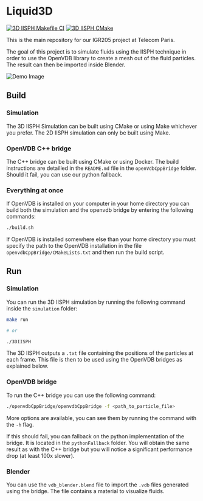 # Liquid3D

[![3D IISPH Makefile CI](https://github.com/Konodinger/Liquid3D/actions/workflows/makefile.yml/badge.svg)](https://github.com/Konodinger/Liquid3D/actions/workflows/makefile.yml)
[![3D IISPH CMake](https://github.com/Konodinger/Liquid3D/actions/workflows/cmake.yml/badge.svg)](https://github.com/Konodinger/Liquid3D/actions/workflows/cmake.yml)

This is the main repository for our IGR205 project at Telecom Paris.

The goal of this project is to simulate fluids using the IISPH technique in order to use the OpenVDB library to create a mesh out of the fluid particles. The result can then be imported inside Blender.

![Demo Image](./cover.gif)

## Build

### Simulation

The 3D IISPH Simulation can be built using CMake or using Make whichever you prefer. The 2D IISPH simulation can only be built using Make.

### OpenVDB C++ bridge

The C++ bridge can be built using CMake or using Docker. The build instructions are detailled in the `README.md` file in the `openVdbCppBridge` folder. Should it fail, you can use our python fallback.

### Everything at once

If OpenVDB is installed on your computer in your home directory you can build both the simulation and the openvdb bridge by entering the following commands:

```bash
./build.sh
```

If OpenVDB is installed somewhere else than your home directory you must specify the path to the OpenVDB installation in the file `openvdbCppBridge/CMakeLists.txt` and then run the build script.

## Run

### Simulation

You can run the 3D IISPH simulation by running the following command inside the `simulation` folder:

```bash
make run

# or

./3DIISPH
```

The 3D IISPH outputs a `.txt` file containing the positions of the particles at each frame. This file is then to be used using the OpenVDB bridges as explained below.

### OpenVDB bridge

To run the C++ bridge you can use the following command:

```bash
./openvdbCppBridge/openvdbCppBridge -f <path_to_particle_file>
```

More options are available, you can see them by running the command with the `-h` flag.

If this should fail, you can fallback on the python implementation of the bridge. It is located in the `pythonFallback` folder. You will obtain the same result as with the C++ bridge but you will notice a significant performance drop (at least 100x slower).

### Blender

You can use the `vdb_blender.blend` file to import the `.vdb` files generated using the bridge. The file contains a material to visualize fluids.
